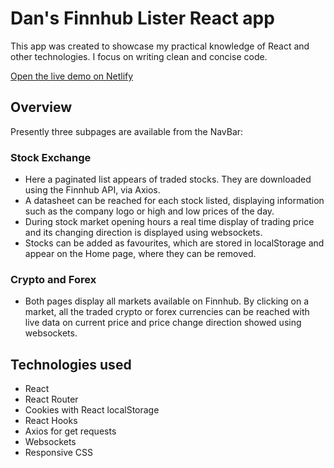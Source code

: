 # Dan's Finnhub Lister React app

This app was created to showcase my practical knowledge of React and other technologies. I focus on writing clean and concise code.

[Open the live demo on Netlify](https://keen-zabaione-726f0d.netlify.app/)

## Overview

Presently three subpages are available from the NavBar:

### Stock Exchange
- Here a paginated list appears of traded stocks. They are downloaded using the Finnhub API, via Axios.
- A datasheet can be reached for each stock listed, displaying information such as the company logo or high and low prices of the day. 
- During stock market opening hours a real time display of trading price and its changing direction is displayed using websockets.
- Stocks can be added as favourites, which are stored in localStorage and appear on the Home page, where they can be removed.

### Crypto and Forex
- Both pages display all markets available on Finnhub. By clicking on a market, all the traded crypto or forex currencies can be reached with live data on current price and price change direction showed using websockets.

## Technologies used

- React
- React Router
- Cookies with React localStorage
- React Hooks
- Axios for get requests
- Websockets
- Responsive CSS